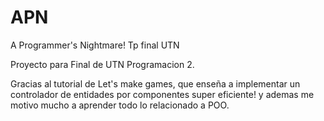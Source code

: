 # APN
A Programmer's Nightmare! Tp final UTN

Proyecto para Final de UTN Programacion 2.

Gracias al tutorial de Let's make games, que enseña a implementar un controlador de entidades por componentes super eficiente! y ademas me motivo mucho a aprender todo lo relacionado a POO.
